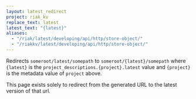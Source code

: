 ```yaml
---
layout: latest_redirect
project: riak_kv
replace_text: latest
latest_text: "{latest}"
aliases:
  - "/riak/latest/developing/api/http/store-object/"
  - "/riakkv/latest/developing/api/http/store-object/"
---
```


Redirects `someroot/latest/somepath` to `someroot/{latest}/somepath` 
where `{latest}` is the `project_descriptions.{project}.latest` value
and `{project}` is the metadata value of `project` above.

This page exists solely to redirect from the generated URL to the latest version of
that url.


